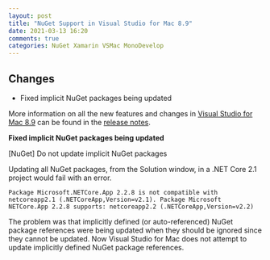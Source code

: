 ```yaml
---
layout: post
title: "NuGet Support in Visual Studio for Mac 8.9"
date: 2021-03-13 16:20
comments: true
categories: NuGet Xamarin VSMac MonoDevelop
---
```


## Changes

   * Fixed implicit NuGet packages being updated
 
More information on all the new features and changes in [Visual Studio for Mac 8.9](https://www.visualstudio.com/vs/visual-studio-mac/)
can be found in the [release notes](https://docs.microsoft.com/en-us/visualstudio/releasenotes/vs2019-mac-relnotes).

**Fixed implicit NuGet packages being updated**

[NuGet] Do not update implicit NuGet packages

Updating all NuGet packages, from the Solution window, in a .NET Core
2.1 project would fail with an error.

```
Package Microsoft.NETCore.App 2.2.8 is not compatible with netcoreapp2.1 (.NETCoreApp,Version=v2.1). Package Microsoft NETCore.App 2.2.8 supports: netcoreapp2.2 (.NETCoreApp,Version=v2.2)
```

The problem was that implicitly defined (or auto-referenced) NuGet
package references were being updated when they should be ignored since
they cannot be updated. Now Visual Studio for Mac does not attempt to
update implicitly defined NuGet package references.